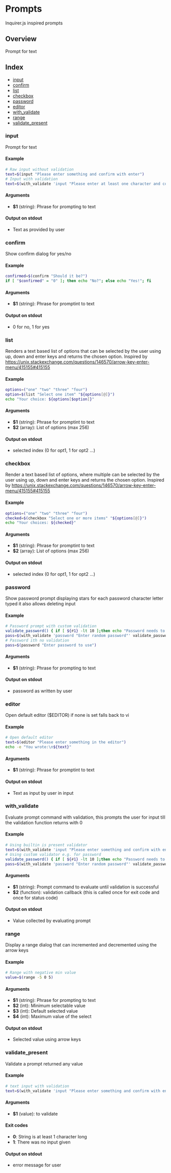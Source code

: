 # Prompts

Inquirer.js inspired prompts

## Overview

Prompt for text

## Index

* [input](#input)
* [confirm](#confirm)
* [list](#list)
* [checkbox](#checkbox)
* [password](#password)
* [editor](#editor)
* [with_validate](#with_validate)
* [range](#range)
* [validate_present](#validate_present)

### input

Prompt for text

#### Example

```bash
# Raw input without validation
text=$(input "Please enter something and confirm with enter")
# Input with validation
text=$(with_validate 'input "Please enter at least one character and confirm with enter"' validate_present)
```

#### Arguments

* **$1** (string): Phrase for prompting to text

#### Output on stdout

* Text as provided by user

### confirm

Show confirm dialog for yes/no

#### Example

```bash
confirmed=$(confirm "Should it be?")
if [ "$confirmed" = "0" ]; then echo "No?"; else echo "Yes!"; fi
```

#### Arguments

* **$1** (string): Phrase for promptint to text

#### Output on stdout

* 0 for no, 1 for yes

### list

Renders a text based list of options that can be selected by the
user using up, down and enter keys and returns the chosen option.
Inspired by https://unix.stackexchange.com/questions/146570/arrow-key-enter-menu/415155#415155

#### Example

```bash
options=("one" "two" "three" "four")
option=$(list "Select one item" "${options[@]}")
echo "Your choice: ${options[$option]}"
```

#### Arguments

* **$1** (string): Phrase for promptint to text
* **$2** (array): List of options (max 256)

#### Output on stdout

* selected index (0 for opt1, 1 for opt2 ...)

### checkbox

Render a text based list of options, where multiple can be selected by the
user using up, down and enter keys and returns the chosen option.
Inspired by https://unix.stackexchange.com/questions/146570/arrow-key-enter-menu/415155#415155

#### Example

```bash
options=("one" "two" "three" "four")
checked=$(checkbox "Select one or more items" "${options[@]}")
echo "Your choices: ${checked}"
```

#### Arguments

* **$1** (string): Phrase for promptint to text
* **$2** (array): List of options (max 256)

#### Output on stdout

* selected index (0 for opt1, 1 for opt2 ...)

### password

Show password prompt displaying stars for each password character letter typed
it also allows deleting input

#### Example

```bash
# Password prompt with custom validation
validate_password() { if [ ${#1} -lt 10 ];then echo "Password needs to be at least 10 characters"; exit 1; fi }
pass=$(with_validate 'password "Enter random password"' validate_password)
# Password ith no validation
pass=$(password "Enter password to use")
```

#### Arguments

* **$1** (string): Phrase for prompting to text

#### Output on stdout

* password as written by user

### editor

Open default editor ($EDITOR) if none is set falls back to vi

#### Example

```bash
# Open default editor
text=$(editor "Please enter something in the editor")
echo -e "You wrote:\n${text}"
```

#### Arguments

* **$1** (string): Phrase for promptint to text

#### Output on stdout

* Text as input by user in input

### with_validate

Evaluate prompt command with validation, this prompts the user for input till the validation function
returns with 0

#### Example

```bash
# Using builtin is present validator
text=$(with_validate 'input "Please enter something and confirm with enter"' validate_present)
# Using custom validator e.g. for password
validate_password() { if [ ${#1} -lt 10 ];then echo "Password needs to be at least 10 characters"; exit 1; fi }
pass=$(with_validate 'password "Enter random password"' validate_password)
```

#### Arguments

* **$1** (string): Prompt command to evaluate until validation is successful
* **$2** (function): validation callback (this is called once for exit code and once for status code)

#### Output on stdout

* Value collected by evaluating prompt

### range

Display a range dialog that can incremented and decremented using the arrow keys

#### Example

```bash
# Range with negative min value
value=$(range -5 0 5)
```

#### Arguments

* **$1** (string): Phrase for prompting to text
* **$2** (int): Minimum selectable value
* **$3** (int): Default selected value
* **$4** (int): Maximum value of the select

#### Output on stdout

* Selected value using arrow keys

### validate_present

Validate a prompt returned any value

#### Example

```bash
# text input with validation
text=$(with_validate 'input "Please enter something and confirm with enter"' validate_present)
```

#### Arguments

* **$1** (value): to validate

#### Exit codes

* **0**: String is at least 1 character long
* **1**: There was no input given

#### Output on stdout

* error message for user

